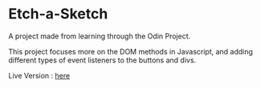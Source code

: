 # Etch-a-Sketch

A project made from learning through the Odin Project. 

This project focuses more on the DOM methods in Javascript, and adding different types of event listeners to the buttons and divs.

Live Version : [here](https://jovonlim.github.io/Etch-a-Sketch/)
